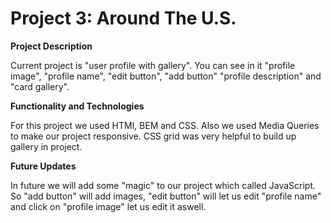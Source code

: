 # Project 3: Around The U.S.

**Project Description**

Current project is "user profile with gallery". You can see in it "profile image", "profile name", "edit button", "add button" "profile description" and "card gallery".

**Functionality and Technologies**

For this project we used HTMl, BEM and CSS.
Also we used Media Queries to make our project responsive.
CSS grid was very helpful to build up gallery in project.

**Future Updates**

In future we will add some "magic" to our project which called JavaScript. So "add button" will add images, "edit button" will let us edit "profile name" and click on "profile image" let us edit it aswell.
